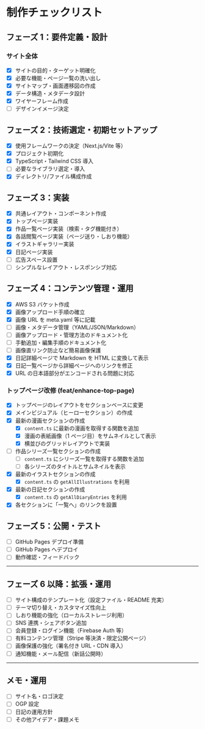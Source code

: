 # 制作チェックリスト

## フェーズ 1：要件定義・設計

### サイト全体

- [x] サイトの目的・ターゲット明確化
- [x] 必要な機能・ページ一覧の洗い出し
- [x] サイトマップ・画面遷移図の作成
- [x] データ構造・メタデータ設計
- [x] ワイヤーフレーム作成
- [ ] デザインイメージ決定

## フェーズ 2：技術選定・初期セットアップ

- [x] 使用フレームワークの決定（Next.js/Vite 等）
- [x] プロジェクト初期化
- [x] TypeScript・Tailwind CSS 導入
- [ ] 必要なライブラリ選定・導入
- [x] ディレクトリ/ファイル構成作成

## フェーズ 3：実装

- [x] 共通レイアウト・コンポーネント作成
- [x] トップページ実装
- [x] 作品一覧ページ実装（検索・タグ機能付き）
- [x] 各話閲覧ページ実装（ページ送り・しおり機能）
- [x] イラストギャラリー実装
- [x] 日記ページ実装
- [ ] 広告スペース設置
- [ ] シンプルなレイアウト・レスポンシブ対応

## フェーズ 4：コンテンツ管理・運用

- [x] AWS S3 バケット作成
- [x] 画像アップロード手順の確立
- [x] 画像 URL を meta.yaml 等に記載
- [ ] 画像・メタデータ管理（YAML/JSON/Markdown）
- [ ] 画像アップロード・管理方法のドキュメント化
- [ ] 手動追加・編集手順のドキュメント化
- [ ] 画像直リンク防止など簡易画像保護
- [x] 日記詳細ページで Markdown を HTML に変換して表示
- [x] 日記一覧ページから詳細ページへのリンクを修正
- [x] URL の日本語部分がエンコードされる問題に対応

### トップページ改修 (feat/enhance-top-page)

- [x] トップページのレイアウトをセクションベースに変更
- [x] メインビジュアル（ヒーローセクション）の作成
- [x] 最新の漫画セクションの作成
  - [x] `content.ts` に最新の漫画を取得する関数を追加
  - [x] 漫画の表紙画像（1 ページ目）をサムネイルとして表示
  - [x] 横並びのグリッドレイアウトで実装
- [ ] 作品シリーズ一覧セクションの作成
  - [ ] `content.ts` にシリーズ一覧を取得する関数を追加
  - [ ] 各シリーズのタイトルとサムネイルを表示
- [x] 最新のイラストセクションの作成
  - [x] `content.ts` の `getAllIllustrations` を利用
- [x] 最新の日記セクションの作成
  - [x] `content.ts` の `getAllDiaryEntries` を利用
- [x] 各セクションに「一覧へ」のリンクを設置

## フェーズ 5：公開・テスト

- [ ] GitHub Pages デプロイ準備
- [ ] GitHub Pages へデプロイ
- [ ] 動作確認・フィードバック

---

## フェーズ 6 以降：拡張・運用

- [ ] サイト構成のテンプレート化（設定ファイル・README 充実）
- [ ] テーマ切り替え・カスタマイズ性向上
- [ ] しおり機能の強化（ローカルストレージ利用）
- [ ] SNS 連携・シェアボタン追加
- [ ] 会員登録・ログイン機能（Firebase Auth 等）
- [ ] 有料コンテンツ管理（Stripe 等決済・限定公開ページ）
- [ ] 画像保護の強化（署名付き URL・CDN 導入）
- [ ] 通知機能・メール配信（新話公開時）

---

## メモ・運用

- [ ] サイト名・ロゴ決定
- [ ] OGP 設定
- [ ] 日記の運用方針
- [ ] その他アイデア・課題メモ
